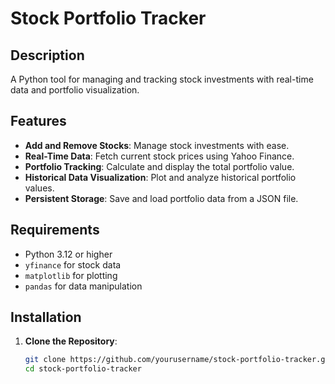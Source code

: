 # Stock Portfolio Tracker

## Description

A Python tool for managing and tracking stock investments with real-time data and portfolio visualization.

## Features

- **Add and Remove Stocks**: Manage stock investments with ease.
- **Real-Time Data**: Fetch current stock prices using Yahoo Finance.
- **Portfolio Tracking**: Calculate and display the total portfolio value.
- **Historical Data Visualization**: Plot and analyze historical portfolio values.
- **Persistent Storage**: Save and load portfolio data from a JSON file.

## Requirements

- Python 3.12 or higher
- `yfinance` for stock data
- `matplotlib` for plotting
- `pandas` for data manipulation

## Installation

1. **Clone the Repository**:
   ```bash
   git clone https://github.com/yourusername/stock-portfolio-tracker.git
   cd stock-portfolio-tracker
